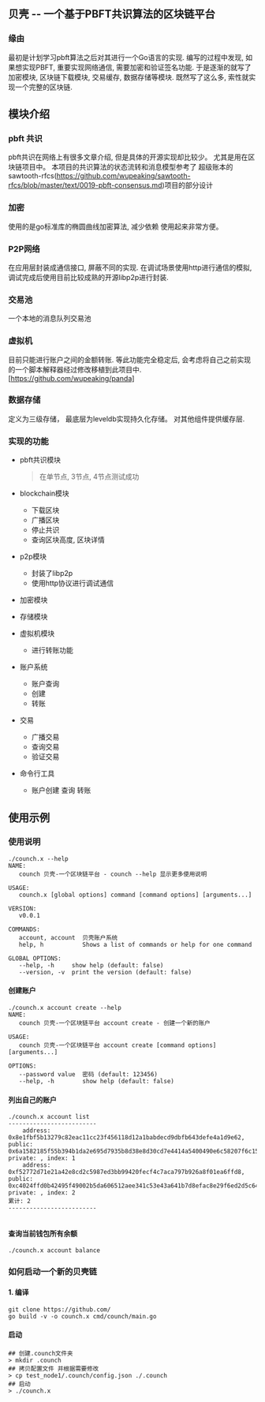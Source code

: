## 贝壳 -- 一个基于PBFT共识算法的区块链平台

### 缘由
最初是计划学习pbft算法之后对其进行一个Go语言的实现. 编写的过程中发现, 如果想实现PBFT, 重要实现网络通信, 需要加密和验证签名功能.
于是逐渐的就写了加密模块, 区块链下载模块, 交易缓存, 数据存储等模块. 既然写了这么多, 索性就实现一个完整的区块链.


## 模块介绍
### pbft 共识
pbft共识在网络上有很多文章介绍, 但是具体的开源实现却比较少。 尤其是用在区块链项目中。 本项目的共识算法的状态流转和消息模型参考了
超级账本的sawtooth-rfcs(https://github.com/wupeaking/sawtooth-rfcs/blob/master/text/0019-pbft-consensus.md)项目的部分设计

### 加密
使用的是go标准库的椭圆曲线加密算法, 减少依赖 使用起来非常方便。
### P2P网络
在应用层封装成通信接口, 屏蔽不同的实现.
在调试场景使用http进行通信的模拟, 调试完成后使用目前比较成熟的开源libp2p进行封装.

### 交易池
一个本地的消息队列交易池 

### 虚拟机
目前只能进行账户之间的金额转账. 等此功能完全稳定后, 会考虑将自己之前实现的一个脚本解释器经过修改移植到此项目中.
[https://github.com/wupeaking/panda]

### 数据存储
定义为三级存储， 最底层为leveldb实现持久化存储。
对其他组件提供缓存层.

### 实现的功能
- pbft共识模块
    > 在单节点, 3节点, 4节点测试成功
- blockchain模块
    - 下载区块
    - 广播区块
    - 停止共识
    - 查询区块高度, 区块详情

- p2p模块
    - 封装了libp2p
    - 使用http协议进行调试通信
- 加密模块
- 存储模块
- 虚拟机模块
    - 进行转账功能
- 账户系统
    - 账户查询
    - 创建
    - 转账 
- 交易
    - 广播交易
    - 查询交易
    - 验证交易
- 命令行工具
    - 账户创建 查询 转账

## 使用示例

### 使用说明
```shell
./counch.x --help         
NAME:
   counch 贝壳-一个区块链平台 - counch --help 显示更多使用说明

USAGE:
   counch.x [global options] command [command options] [arguments...]

VERSION:
   v0.0.1

COMMANDS:
   account, account  贝壳账户系统
   help, h           Shows a list of commands or help for one command

GLOBAL OPTIONS:
   --help, -h     show help (default: false)
   --version, -v  print the version (default: false)

```

#### 创建账户
```shell
./counch.x account create --help
NAME:
   counch 贝壳-一个区块链平台 account create - 创建一个新的账户

USAGE:
   counch 贝壳-一个区块链平台 account create [command options] [arguments...]

OPTIONS:
   --password value  密码 (default: 123456)
   --help, -h        show help (default: false)

```

#### 列出自己的账户
```shell 
./counch.x account list         
-------------------------
	address: 0x8e1fbf5b13279c82eac11cc23f456118d12a1babdecd9dbfb643defe4a1d9e62, public: 0x6a1582185f55b394b1da2e695d7935b8d38e8d30cd7e4414a5400490e6c58207f6c15ddfe41ce89a02e3716b351aea04e897bf130952b2161a4ab44c101248cc, private: , index: 1
	address: 0xf52772d71e21a42e8cd2c5987ed3bb99420fecf4c7aca797b926a8f01ea6ffd8, public: 0xc4024ffd0b42495f49002b5da606512aee341c53e43a641b7d8efac8e29f6ed2d5c6449fe4343f41c5216a84ea9dd43e07daeeadb38556bb19527ce699394cd7, private: , index: 2
累计: 2 
-------------------------


```

#### 查询当前钱包所有余额
```shell
./counch.x account balance 
```

### 如何启动一个新的贝壳链
#### 1. 编译
```
git clone https://github.com/
go build -v -o counch.x cmd/counch/main.go
```

#### 启动
```
## 创建.counch文件夹
> mkdir .counch
## 拷贝配置文件 并根据需要修改
> cp test_node1/.counch/config.json ./.counch
## 启动
> ./counch.x

```